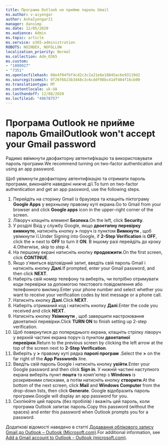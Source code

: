 ```yaml
---
title: Програма Outlook не прийме пароль Gmail
ms.author: v-aiyengar
author: AshaIyengar21
manager: dansimp
ms.date: 12/05/2020
ms.audience: Admin
ms.topic: article
ms.service: o365-administration
ROBOTS: NOINDEX, NOFOLLOW
localization_priority: Normal
ms.collection: Adm_O365
ms.custom:
- "1800027"
- "7351"
ms.openlocfilehash: 60e4f04fbf4cd2c3c2a21e6e18845ac6e93119d2
ms.sourcegitcommit: 0f26f6b23b3d48c3c6cddf98bc41df484f16cb00
ms.translationtype: MT
ms.contentlocale: uk-UA
ms.lasthandoff: 12/08/2020
ms.locfileid: "49678757"
---
```

# <a name="outlook-wont-accept-your-gmail-password"></a><span data-ttu-id="1d66d-102">Програма Outlook не прийме пароль Gmail</span><span class="sxs-lookup"><span data-stu-id="1d66d-102">Outlook won't accept your Gmail password</span></span>

<span data-ttu-id="1d66d-103">Радимо ввімкнути двофакторну автентифікацію та використовувати пароль програми.</span><span class="sxs-lookup"><span data-stu-id="1d66d-103">We recommend turning on two-factor authentication and using an app password.</span></span>

<span data-ttu-id="1d66d-104">Щоб увімкнути двофакторну автентифікацію та отримати пароль програми, виконайте наведені нижче дії.</span><span class="sxs-lookup"><span data-stu-id="1d66d-104">To turn on two-factor authentication and get an app password, use the following steps.</span></span>

1. <span data-ttu-id="1d66d-105">Перейдіть на сторінку Gmail із браузера та клацніть піктограму **Google Apps** у верхньому правому куті екрана.</span><span class="sxs-lookup"><span data-stu-id="1d66d-105">Go to Gmail from your browser and click **Google apps** icon in the upper-right corner of the screen.</span></span>
1. <span data-ttu-id="1d66d-106">Ліворуч клацніть елемент **Безпека**.</span><span class="sxs-lookup"><span data-stu-id="1d66d-106">On the left, click **Security**.</span></span>
1. <span data-ttu-id="1d66d-107">У розділі Вхід у службу Google, якщо **двоетапну перевірку** **вимкнуто**, натисніть кнопку **>** поруч із пунктом **Вимкнути** , щоб увімкнути її.</span><span class="sxs-lookup"><span data-stu-id="1d66d-107">Under Signing into Google, if **2-Step Verification** is **OFF**, click the **>** next to **OFF** to turn it **ON**.</span></span> <span data-ttu-id="1d66d-108">В іншому разі перейдіть до кроку 4.</span><span class="sxs-lookup"><span data-stu-id="1d66d-108">Otherwise, skip to step 4.</span></span>
1. <span data-ttu-id="1d66d-109">На першому екрані натисніть кнопку **продовжити**.</span><span class="sxs-lookup"><span data-stu-id="1d66d-109">On the first screen, click **CONTINUE**.</span></span>
1. <span data-ttu-id="1d66d-110">Якщо з'явиться відповідний запит, введіть свій пароль Gmail і натисніть кнопку **Далі**.</span><span class="sxs-lookup"><span data-stu-id="1d66d-110">If prompted, enter your Gmail password, and then click **NEXT**.</span></span>
1. <span data-ttu-id="1d66d-111">Наберіть свій номер телефону та виберіть, чи потрібно отримувати коди перевірки за допомогою текстового повідомлення або телефонного виклику.</span><span class="sxs-lookup"><span data-stu-id="1d66d-111">Enter your phone number and select whether you want to receive your verification codes by text message or a phone call.</span></span>
1. <span data-ttu-id="1d66d-112">Натисніть кнопку **Далі**.</span><span class="sxs-lookup"><span data-stu-id="1d66d-112">Click **NEXT**.</span></span>
1. <span data-ttu-id="1d66d-113">Наберіть отриманий код і натисніть кнопку **Далі**.</span><span class="sxs-lookup"><span data-stu-id="1d66d-113">Enter the code you received and click **NEXT**.</span></span>
1. <span data-ttu-id="1d66d-114">Натисніть кнопку **Увімкнути** , щоб завершити настроювання двоетапної перевірки.</span><span class="sxs-lookup"><span data-stu-id="1d66d-114">Click **TURN ON** to finish setting up 2-step verification.</span></span>
1. <span data-ttu-id="1d66d-115">Щоб повернутися до попереднього екрана, клацніть стрілку ліворуч у верхній частині екрана поруч із пунктом **двоетапної перевірки**.</span><span class="sxs-lookup"><span data-stu-id="1d66d-115">Return to the previous screen by clicking the left arrow at the top of the screen next to **2-Step Verification**.</span></span>
1. <span data-ttu-id="1d66d-116">Виберіть у **>** правому куті рядка **паролі програм** .</span><span class="sxs-lookup"><span data-stu-id="1d66d-116">Select the **>** on the far right of the **App Passwords** line.</span></span>
1. <span data-ttu-id="1d66d-117">Введіть свій пароль Google і натисніть кнопку **увійти**.</span><span class="sxs-lookup"><span data-stu-id="1d66d-117">Enter your Google password and then click **Sign in**.</span></span> <span data-ttu-id="1d66d-118">У нижній частині наступного екрана виберіть пункт **пошта** та комп'ютер з **Windows** із розкривними списками, а потім натисніть кнопку **створити**.</span><span class="sxs-lookup"><span data-stu-id="1d66d-118">At the bottom of the next screen, click **Mail** and **Windows Computer** from the drop-down lists, then click **Generate**.</span></span>
<span data-ttu-id="1d66d-119">Google відобразить пароль програми.</span><span class="sxs-lookup"><span data-stu-id="1d66d-119">Google will display an app password for you.</span></span> 
13. <span data-ttu-id="1d66d-120">Скопіюйте цей пароль (без пробілів) і вкажіть цей пароль, коли програма Outlook запитає пароль.</span><span class="sxs-lookup"><span data-stu-id="1d66d-120">Copy this password (without the spaces) and enter this password when Outlook prompts you for a password.</span></span>

<span data-ttu-id="1d66d-121">Додаткові відомості наведено в статті [Додавання облікового запису Gmail до Outlook – Outlook (Microsoft.com)](https://support.microsoft.com/office/add-a-gmail-account-to-outlook-70191667-9c52-4581-990e-e30318c2c081).</span><span class="sxs-lookup"><span data-stu-id="1d66d-121">For additional information, see [Add a Gmail account to Outlook - Outlook (microsoft.com)](https://support.microsoft.com/office/add-a-gmail-account-to-outlook-70191667-9c52-4581-990e-e30318c2c081).</span></span>
